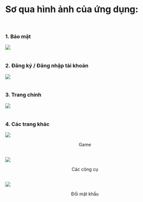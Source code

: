 <h1>Sơ qua hình ảnh của ứng dụng:</h1><br/>
<h3>1. Bảo mật</h3>
<img src="https://github.com/user-attachments/assets/5ab8aecf-d170-421d-be52-e5be33d18342">
<br/><br/>

<h3>2. Đăng ký / Đăng nhập tài khoản</h3>
<img src="https://github.com/user-attachments/assets/d227ee66-67cf-43f1-8388-5ace0fdd1de9">
<br/><br/>

<h3>3. Trang chính</h3>
<img src="https://github.com/user-attachments/assets/b854306d-676e-4f28-a090-3303ebe21ced">
<br/><br/>

<h3>4. Các trang khác</h3>
<img src="https://github.com/user-attachments/assets/bed66906-5834-4b6a-a3d8-101154cf7878">
<p style="text-align: center;">Game</p>
<br/>
<img src="https://github.com/user-attachments/assets/211316ab-bf8f-45c2-b8e1-6c41e6cae21b">
<p style="text-align: center;">Các công cụ</p>
<br/>
<img src="https://github.com/user-attachments/assets/ee46c9b9-cfaa-458e-aed8-ae809bb1b7bd">
<p style="text-align: center;">Đổi mật khẩu</p>
